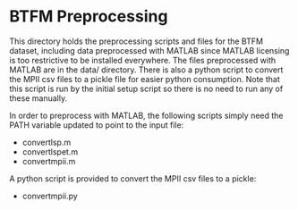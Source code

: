 # BTFM Preprocessing
This directory holds the preprocessing scripts and files for the BTFM dataset, including data preprocessed with MATLAB since MATLAB licensing is too restrictive to be installed everywhere. The files preprocessed with MATLAB are in the data/ directory. There is also a python script to convert the MPII csv files to a pickle file for easier python consumption. Note that this script is run by the initial setup script so there is no need to run any of these manually.

In order to preprocess with MATLAB, the following scripts simply need the PATH variable updated to point to the input file:
 * convertlsp.m
 * convertlspet.m
 * convertmpii.m

A python script is provided to convert the MPII csv files to a pickle:
 * convertmpii.py

